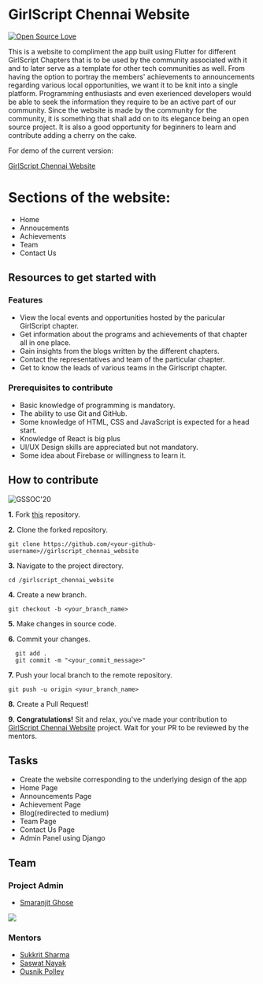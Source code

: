 # GirlScript Chennai Website 

[![Open Source Love](https://badges.frapsoft.com/os/v1/open-source-175x29.png?v=103)](https://github.com/ellerbrock/open-source-badges/)

This is a website to compliment the app built using Flutter for different GirlScript Chapters that is to be used by the community associated with it and to later serve as a template for other tech communities as well. From having the option to portray the members' achievements to announcements regarding various local opportunities, we want it to be knit into a single platform. Programming enthusiasts and even exerienced developers would be able to seek the information they require to be an active part of our community. Since the website is made by the community for the community, it is something that shall add on to its elegance being an open source project. It is also a good opportunity for beginners to learn and contribute adding a cherry on the cake.

For demo of the current version: 

[GirlScript Chennai Website ](smaranjitghose.github.io/girlscript_chennai_website)


# Sections of the website:

- Home 
- Annoucements 
- Achievements 
- Team 
- Contact Us

## Resources to get started with

### Features

- View the local events and opportunities hosted by the paricular GirlScript chapter.
- Get information about the programs and achievements of that chapter all in one place.
- Gain insights from the blogs written by the different chapters.
- Contact the representatives and team of the particular chapter.
- Get to know the leads of various teams in the Girlscript chapter.

### Prerequisites to contribute

- Basic knowledge of programming is mandatory.
- The ability to use Git and GitHub.
- Some knowledge of HTML, CSS and JavaScript is expected for a head start.
- Knowledge of React is big plus
- UI/UX Design skills are appreciated but not mandatory.
- Some idea about Firebase or willingness to learn it.

## How to contribute

![GSSOC'20](https://img.shields.io/badge/GSSOC-20-orange?style=for-the-badge)


**1.** Fork [this](https://github.com/smaranjitghose//girlscript_chennai_website) repository.

**2.** Clone the forked repository.
```terminal
git clone https://github.com/<your-github-username>//girlscript_chennai_website
```

**3.** Navigate to the project directory.
```terminal
cd /girlscript_chennai_website
```

**4.** Create a new branch.
```terminal
git checkout -b <your_branch_name>
```

**5.** Make changes in source code.

**6.** Commit your changes.

```terminal
  git add .
  git commit -m "<your_commit_message>"
```

**7.** Push your local branch to the remote repository.
```terminal
git push -u origin <your_branch_name>
```

**8.** Create a Pull Request!

**9.** **Congratulations!** Sit and relax, you've made your contribution to [GirlScript Chennai Website](https://github.com/smaranjitghose//girlscript_chennai_website) project. Wait for your PR to be reviewed by the mentors.


## Tasks

- Create the website corresponding to the underlying design of the app
- Home Page
- Announcements Page
- Achievement Page
- Blog(redirected to medium)
- Team Page
- Contact Us Page
- Admin Panel using Django



## Team

### Project Admin

- [Smaranjit Ghose](https://github.com/smaranjitghose)

![](https://img.shields.io/twitter/url?label=Twitter&style=social&url=https%3A%2F%2Ftwitter.com%2Fsmaranjitghose)

### Mentors

- [Sukkrit Sharma](https://github.com/sukkritsharmaofficial)
- [Saswat Nayak](https://github.com/swat1998)
- [Ousnik Polley](https://github.com/ousnik)

